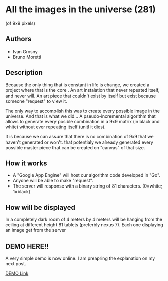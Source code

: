 # All the images in the universe (281)
(of 9x9 pixels)

## Authors
- Ivan Grosny
- Bruno Moretti

## Description
Because the only thing that is constant in life is change, we created a project where that is the core . An art instalation that never repeated itself, and never will.
An art piece that couldn't exist by itself but exist because someone "request" to view it.

The only way to accomplish this was to create every possible image in the universe. And that is what we did... A pseudo-incremental algorithm that allows to generate every posible combination in a 9x9 matrix (in black and white) without ever repeating itself (unitl it dies).

It is because we can assure that there is no combination of 9x9 that we haven't generated or won't. that potentialy we already generated every possible master piece that can be created on "canvas" of that size.

## How it works

- A "Google App Engine" will host our algorithm code developed in "Go". 
- Anyone will be able to make "request".
- The server will response with a binary string of 81 characters. (0=white; 1=black)

## How will be displayed
In a completely dark room of 4 meters by 4 meters will be hanging from the ceiling at different height 81 tablets (preferbly nexus 7). Each one displaying an image get from the server

## DEMO HERE!! 
A very simple demo is now online. I am preapring the explanation on my next post.

[DEMO Link](http://www.codellage.com "DEMO Link")

